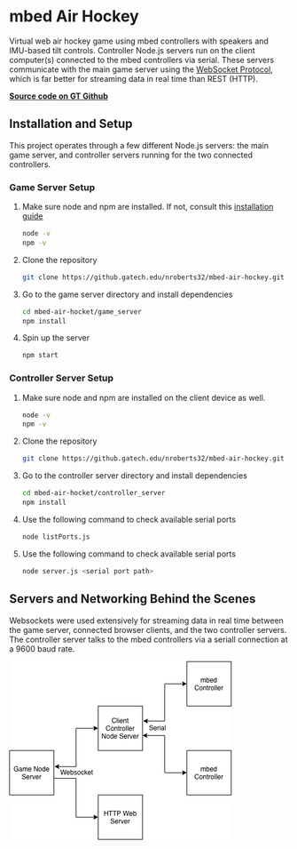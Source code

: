 # mbed Air Hockey

Virtual web air hockey game using mbed controllers with speakers and IMU-based tilt controls. Controller Node.js servers run on the client computer(s) connected to the mbed controllers via serial. These servers communicate with the main game server using the [WebSocket Protocol](https://tools.ietf.org/html/rfc6455), which is far better for streaming data in real time than REST (HTTP).

**[Source code on GT Github](https://github.gatech.edu/nroberts32/mbed-air-hockey)**

## Installation and Setup

This project operates through a few different Node.js servers: the main game server, and controller servers running for the two connected controllers.

### Game Server Setup

1. Make sure node and npm are installed. If not, consult this [installation guide](https://nodejs.org/en/download/package-manager/)

      ```bash
      node -v
      npm -v
      ```
      
2. Clone the repository

      ```bash
      git clone https://github.gatech.edu/nroberts32/mbed-air-hockey.git
      ```
      
3. Go to the game server directory and install dependencies

      ```bash
      cd mbed-air-hocket/game_server
      npm install
      ```
      
4. Spin up the server

      ```bash
      npm start
      ```
      
### Controller Server Setup

1. Make sure node and npm are installed on the client device as well.

      ```bash
      node -v
      npm -v
      ```
      
2. Clone the repository

      ```bash
      git clone https://github.gatech.edu/nroberts32/mbed-air-hockey.git
      ```
      
3. Go to the controller server directory and install dependencies

      ```bash
      cd mbed-air-hocket/controller_server
      npm install
      ```
      
4. Use the following command to check available serial ports

      ```bash
      node listPorts.js
      ```
      
5. Use the following command to check available serial ports

      ```bash
      node server.js <serial port path>
      ```
      
## Servers and Networking Behind the Scenes

Websockets were used extensively for streaming data in real time between the game server, connected browser clients, and the two controller servers. The controller server talks to the mbed controllers via a seriall connection at a 9600 baud rate.

![Networking Block Diagram](https://raw.githubusercontent.com/vertigoner/Mbed-Air-Hockey/master/Untitled%20Diagram.png)
